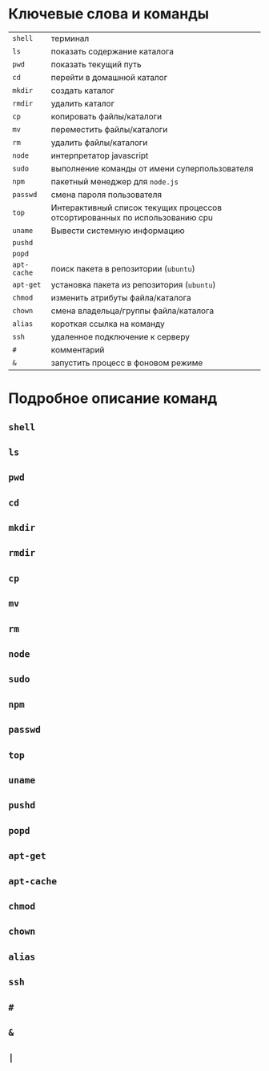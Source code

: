# Ключевые слова и команды

|                                                             |                                   |
|:-------------------------------------------------------------|:----------------------------------|
| `shell` |терминал|
| `ls` |показать содержание каталога|
| `pwd` |показать текущий путь|
| `cd` |перейти в домашнюй каталог|
| `mkdir` |создать каталог|
| `rmdir` |удалить каталог|
| `cp` |копировать файлы/каталоги |
| `mv` |переместить файлы/каталоги|
| `rm` |удалить файлы/каталоги|
| `node` |интерпретатор javascript|
| `sudo` |выполнение команды от имени суперпользователя|
| `npm` |пакетный менеджер для `node.js`|
| `passwd` |смена пароля пользователя| 
| `top`       |Интерактивный список текущих процессов отсортированных по использованию cpu|
| `uname`     |Вывести системную информацию|
| `pushd` | |
| `popd` | | 
| `apt-cache` | поиск пакета в репозитории (`ubuntu`)|
| `apt-get` | установка пакета из репозитория (`ubuntu`)|
| `chmod` | изменить атрибуты файла/каталога |
| `chown` |смена владельца/группы файла/каталога|
| `alias` |короткая ссылка на команду|
| `ssh` | удаленное подключение к серверу|
| `#` |комментарий|
| `&` |запустить процесс в фоновом режиме|


# Подробное описание команд

## `shell`

## `ls`

## `pwd`

## `cd`

## `mkdir`

## `rmdir`

## `cp`

## `mv`

## `rm`

## `node`

## `sudo`

## `npm`

## `passwd`

## `top`      

## `uname`    

## `pushd`

## `popd`

## `apt-get`

## `apt-cache`

## `chmod`

## `chown`

## `alias`

## `ssh`

## `#`

## `&`

## `|`



